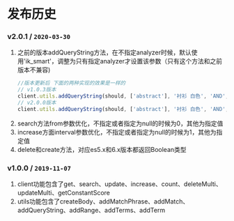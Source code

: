 # 发布历史

### v2.0.1 / `2020-03-30`
1. 之前的版本addQueryString方法，在不指定analyzer时候，默认使用'ik_smart'，调整为只有指定analyzer才设置该参数（只有这个方法和之前版本不兼容)
    ```js
    //版本更新后 下面的两种实现的效果是一样的
    // v1.0.3版本
    client.utils.addQueryString(should, ['abstract'], '衬衫 白色', 'AND', 5);
    // v2.0.0版本
    client.utils.addQueryString(should, ['abstract'], '衬衫 白色', 'AND', 5, 'ik_smart');
    ```
2. search方法from参数优化，不指定或者指定为null的时候为0，其他为指定值
3. increase方面interval参数优化，不指定或者指定为null的时候为1，其他为指定值
4. delete和create方法，对应es5.x和6.x版本都返回Boolean类型

### v1.0.0 / `2019-11-07`
1. client功能包含了get、search、update、increase、count、deleteMulti、updateMulti、getConstantScore
2. utils功能包含了createBody、addMatchPhrase、addMatch、addQueryString、addRange、addTerms、addTerm

